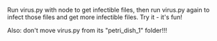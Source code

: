 Run virus.py with node to get infectible files, then run virus.py again to infect those files and get more infectible files. Try it - it's fun!

Also: don't move virus.py from its "petri_dish_1" folder!!!